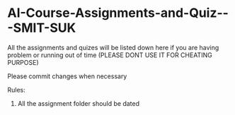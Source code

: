 # AI-Course-Assignments-and-Quiz---SMIT-SUK
All the assignments and quizes will be listed down here if you are having problem or running out of time (PLEASE DONT USE IT FOR CHEATING PURPOSE)

Please commit changes when necessary

Rules:
1. All the assignment folder should be dated
